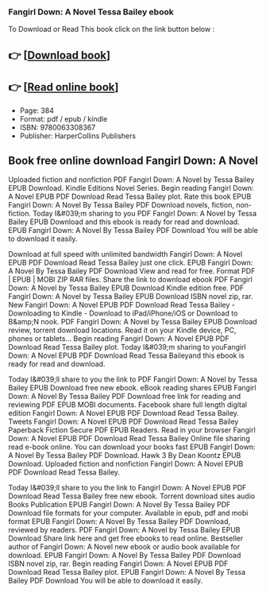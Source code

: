 ### Fangirl Down: A Novel Tessa Bailey ebook

To Download or Read This book click on the link button below :

## 👉  [**[Download book](http://filesbooks.info/download.php?group=book&from=github.com&id=699292&lnk=1063 "Download book")**]

## 👉  [**[Read online book](http://filesbooks.info/download.php?group=book&from=github.com&id=699292&lnk=1063 "Read online book")**]


* Page: 384
* Format: pdf / epub / kindle
* ISBN: 9780063308367
* Publisher: HarperCollins Publishers



## Book free online download Fangirl Down: A Novel


Uploaded fiction and nonfiction PDF Fangirl Down: A Novel by Tessa Bailey EPUB Download. Kindle Editions Novel Series. Begin reading Fangirl Down: A Novel EPUB PDF Download Read Tessa Bailey plot. Rate this book EPUB Fangirl Down: A Novel By Tessa Bailey PDF Download novels, fiction, non-fiction. Today I&amp;#039;m sharing to you PDF Fangirl Down: A Novel by Tessa Bailey EPUB Download and this ebook is ready for read and download. EPUB Fangirl Down: A Novel By Tessa Bailey PDF Download You will be able to download it easily.

Download at full speed with unlimited bandwidth Fangirl Down: A Novel EPUB PDF Download Read Tessa Bailey just one click. EPUB Fangirl Down: A Novel By Tessa Bailey PDF Download View and read for free. Format PDF | EPUB | MOBI ZIP RAR files. Share the link to download ebook PDF Fangirl Down: A Novel by Tessa Bailey EPUB Download Kindle edition free. PDF Fangirl Down: A Novel by Tessa Bailey EPUB Download ISBN novel zip, rar. New Fangirl Down: A Novel EPUB PDF Download Read Tessa Bailey - Downloading to Kindle - Download to iPad/iPhone/iOS or Download to B&amp;amp;N nook. PDF Fangirl Down: A Novel by Tessa Bailey EPUB Download review, torrent download locations. Read it on your Kindle device, PC, phones or tablets... Begin reading Fangirl Down: A Novel EPUB PDF Download Read Tessa Bailey plot. Today I&amp;#039;m sharing to youFangirl Down: A Novel EPUB PDF Download Read Tessa Baileyand this ebook is ready for read and download.

Today I&amp;#039;ll share to you the link to PDF Fangirl Down: A Novel by Tessa Bailey EPUB Download free new ebook. eBook reading shares EPUB Fangirl Down: A Novel By Tessa Bailey PDF Download free link for reading and reviewing PDF EPUB MOBI documents. Facebook share full length digital edition Fangirl Down: A Novel EPUB PDF Download Read Tessa Bailey. Tweets Fangirl Down: A Novel EPUB PDF Download Read Tessa Bailey Paperback Fiction Secure PDF EPUB Readers. Read in your browser Fangirl Down: A Novel EPUB PDF Download Read Tessa Bailey Online file sharing read e-book online. You can download your books fast EPUB Fangirl Down: A Novel By Tessa Bailey PDF Download. Hawk 3 By Dean Koontz EPUB Download. Uploaded fiction and nonfiction Fangirl Down: A Novel EPUB PDF Download Read Tessa Bailey.

Today I&amp;#039;ll share to you the link to Fangirl Down: A Novel EPUB PDF Download Read Tessa Bailey free new ebook. Torrent download sites audio Books Publication EPUB Fangirl Down: A Novel By Tessa Bailey PDF Download file formats for your computer. Available in epub, pdf and mobi format EPUB Fangirl Down: A Novel By Tessa Bailey PDF Download, reviewed by readers. PDF Fangirl Down: A Novel by Tessa Bailey EPUB Download Share link here and get free ebooks to read online. Bestseller author of Fangirl Down: A Novel new ebook or audio book available for download. EPUB Fangirl Down: A Novel By Tessa Bailey PDF Download ISBN novel zip, rar. Begin reading Fangirl Down: A Novel EPUB PDF Download Read Tessa Bailey plot. EPUB Fangirl Down: A Novel By Tessa Bailey PDF Download You will be able to download it easily.





